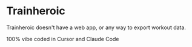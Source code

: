 # Trainheroic

Trainheroic doesn't have a web app, or any way to export workout data.

100% vibe coded in Cursor and Claude Code
